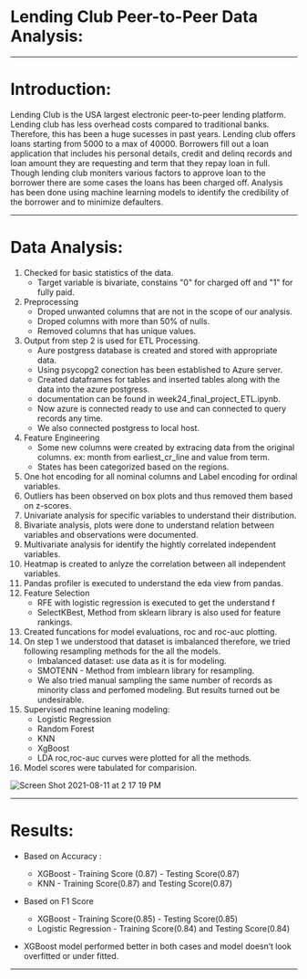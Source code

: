 # Lending Club Peer-to-Peer Data Analysis:
***
# Introduction:
Lending Club is the USA largest electronic peer-to-peer lending platform. Lending club has less overhead costs compared to traditional banks. Therefore, this has been a huge sucesses in past years. Lending club offers loans starting from 5000 to a max of 40000. Borrowers fill out a loan application that includes his personal details, credit and delinq records and loan amount they are requesting and term that they repay loan in full. Though lending club moniters various factors to approve loan to the borrower there are some cases the loans has been charged off. Analysis has been done using machine learning models to identify the credibility of the borrower and to minimize defaulters.

***
# Data Analysis:
1. Checked for basic statistics of the data.
   - Target variable is bivariate, constains "0" for charged off and "1" for fully paid. 
2. Preprocessing 
   - Droped unwanted columns that are not in the scope of our analysis.
   - Droped columns with more than 50% of nulls.
   - Removed columns that has unique values.
3. Output from step 2 is used for ETL Processing.
   - Aure postgress database is created and stored with appropriate data.
   - Using psycopg2 conection has been established to Azure server.
   - Created dataframes for tables and inserted tables along with the data into the azure postgress.
   - documentation can be found in week24_final_project_ETL.ipynb.
   - Now azure is connected ready to use and can connected to query records any time.
   - We also connected postgress to local host.
4. Feature Engineering
   - Some new columns were created by extracing data from the original columns. ex: month from earliest_cr_line and value from term.
   - States has been categorized based on the regions.
5. One hot encoding for all nominal columns and Label encoding for ordinal variables. 
6. Outliers has been observed on box plots and thus removed them based on z-scores.
7. Univariate analysis for specific variables to understand their distribution.
8. Bivariate analysis, plots were done to understand relation between variables and observations were documented.
9. Multivariate analysis for identify the hightly correlated independent variables.
10. Heatmap is created to anlyze the correlation between all independent variables. 
11. Pandas profiler is executed to understand the eda view from pandas. 
12. Feature Selection 
      - RFE with logistic regression is executed to get the understand f
      - SelectKBest, Method from sklearn library is also used for feature rankings. 
13. Created funcations for model evaluations, roc and roc-auc plotting. 
14. On step 1 we understood that dataset is imbalanced therefore, we tried following resampling methods for the all the models.
      - Imbalanced dataset: use data as it is for modeling.
      - SMOTENN - Method from imblearn library for resampling.
      - We also tried manual sampling the same number of records as minority class and perfomed modeling. But results turned out be undesirable. 
15. Supervised machine leaning modeling:
      - Logistic Regression
      - Random Forest
      - KNN
      - XgBoost
      - LDA 
    roc,roc-auc curves were plotted for all the methods.
16. Model scores were tabulated for comparision.

![Screen Shot 2021-08-11 at 2 17 19 PM](https://user-images.githubusercontent.com/79874273/129090119-e30bb36d-318f-4fa4-9061-ae6dab2c274d.png)


***
# Results:
- Based on Accuracy : 
   - XGBoost - Training Score (0.87) - Testing Score(0.87)
   - KNN - Training Score(0.87) and Testing Score(0.87)
- Based on F1 Score
   - XGBoost - Training Score(0.85) - Testing Score(0.85)
   - Logistic Regression - Training Score(0.84) and Testing Score(0.84)
   
- XGBoost model performed better in both cases and model doesn’t look overfitted or under fitted.

***
 
